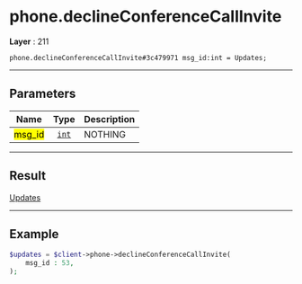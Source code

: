 # phone.declineConferenceCallInvite

**Layer** : 211

```tl
phone.declineConferenceCallInvite#3c479971 msg_id:int = Updates;
```

---

## Parameters

| Name | Type | Description |
| :---: | :---: | :--- |
| <mark>msg_id</mark> | [`int`](type/int) | NOTHING |

---

## Result

[Updates](type/Updates)

---

## Example

```php
$updates = $client->phone->declineConferenceCallInvite(
	msg_id : 53,
);
```